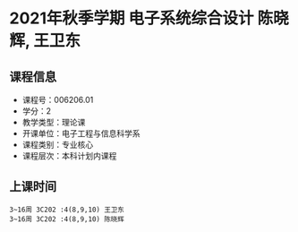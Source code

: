 # 2021年秋季学期 电子系统综合设计 陈晓辉, 王卫东






## 课程信息

- 课程号：006206.01
- 学分：2
- 教学类型：理论课
- 开课单位：电子工程与信息科学系
- 课程类别：专业核心
- 课程层次：本科计划内课程

## 上课时间

```
3~16周 3C202 :4(8,9,10) 王卫东
3~16周 3C202 :4(8,9,10) 陈晓辉
```

